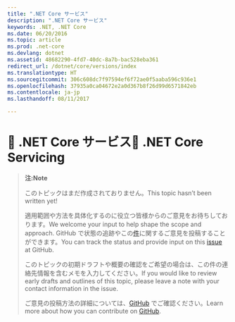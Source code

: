 ```yaml
---
title: ".NET Core サービス"
description: ".NET Core サービス"
keywords: .NET, .NET Core
ms.date: 06/20/2016
ms.topic: article
ms.prod: .net-core
ms.devlang: dotnet
ms.assetid: 48682290-4fd7-40dc-8a7b-bac528eba361
redirect_url: /dotnet/core/versions/index
ms.translationtype: HT
ms.sourcegitcommit: 306c608dc7f97594ef6f72ae0f5aaba596c936e1
ms.openlocfilehash: 37935a0ca04672e2a0d367b8f26d99d6571842eb
ms.contentlocale: ja-jp
ms.lasthandoff: 08/11/2017

---
```


# <a name="-net-core-servicing"></a><span data-ttu-id="5e3e0-104">🔧 .NET Core サービス</span><span class="sxs-lookup"><span data-stu-id="5e3e0-104">🔧 .NET Core Servicing</span></span>

> <span data-ttu-id="5e3e0-105">**注:**</span><span class="sxs-lookup"><span data-stu-id="5e3e0-105">**Note**</span></span>
> 
> <span data-ttu-id="5e3e0-106">このトピックはまだ作成されておりません。</span><span class="sxs-lookup"><span data-stu-id="5e3e0-106">This topic hasn’t been written yet!</span></span> 
>
> <span data-ttu-id="5e3e0-107">適用範囲や方法を具体化するのに役立つ皆様からのご意見をお待ちしております。</span><span class="sxs-lookup"><span data-stu-id="5e3e0-107">We welcome your input to help shape the scope and approach.</span></span> <span data-ttu-id="5e3e0-108">GitHub で状態の追跡やこの[件](https://github.com/dotnet/docs/issues/469)に関するご意見を投稿することができます。</span><span class="sxs-lookup"><span data-stu-id="5e3e0-108">You can track the status and provide input on this [issue](https://github.com/dotnet/docs/issues/469) at GitHub.</span></span>
> 
> <span data-ttu-id="5e3e0-109">このトピックの初期ドラフトや概要の確認をご希望の場合は、この件の連絡先情報を含むメモを入力してください。</span><span class="sxs-lookup"><span data-stu-id="5e3e0-109">If you would like to review early drafts and outlines of this topic, please leave a note with your contact information in the issue.</span></span>
>
> <span data-ttu-id="5e3e0-110">ご意見の投稿方法の詳細については、[GitHub](https://github.com/dotnet/docs/blob/master/CONTRIBUTING.md) でご確認ください。</span><span class="sxs-lookup"><span data-stu-id="5e3e0-110">Learn more about how you can contribute on [GitHub](https://github.com/dotnet/docs/blob/master/CONTRIBUTING.md).</span></span>
>
    

